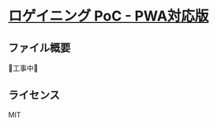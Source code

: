 # [ロゲイニング PoC - PWA対応版](https://minamiaizu.github.io/minamiaizu-rogaining-app-PoC/)

## ファイル概要

🚧工事中🚧

## ライセンス

MIT
